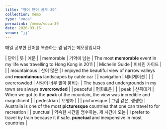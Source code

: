 ```yaml
---
title: "영어 단어 공부 39"
collection: memo
type: "voca"
permalink: /memo/voca-39
date: 2020-03-16
venue: "jj"
---
```


매일 공부한 단어를 복습하는 겸 남기는 메모장입니다.

| 단어 | 뜻 | 예문 |
| memorable | 기억에 남는 | The most **memorable** event in my life was travelling to Hong Kong in 2011 |
| Michelin Guide | 미쉐린 가이드 |  |
| mountainous | 산이 많은 | I enjoyed the beautiful view of narrow valleys and **mountainous** landscapes by cable car |
| navigation | 네비게이션 |  |
| overcrowded | 사람이 너무 많아 붐비는 | The buses and undergrounds in my town are always **overcrowded** |
| peaceful | 평화로운 |  |
| peak | 산꼭대기 | When we got to the **peak** of the mountain, the view was incredible and magnificent |
| pedestrian | 보행자 |  |
| picturesque | 그림 같은, 생생한 | Australia is one of the most **picturesque** countries that one can travel to for recreation |
| punctual | 약속한 시간을 엄수하는, 제 시간에 오는 | I prefer to travel by train because it if safe. **punctual** and inexpensive in most countries |